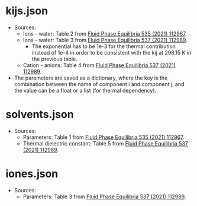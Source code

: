 # kijs.json 
-  Sources: 
    - Ions - water: Table 2 from [Fluid Phase Equilibria 535 (2021) 112967](https://doi.org/10.1016/j.ﬂuid.2021.112967).
    - Ions - water:  Table 3 from [Fluid Phase Equilibria 537 (2021) 112989](https://doi.org/10.1016/j.ﬂuid.2021.112989).
        * The exponential has to be 1e-3 for the thermal contribution instead of 1e-4 in order to be consistent with the kij at 298.15 K in the previous table.
    - Cation - anions: Table 4 from [Fluid Phase Equilibria 537 (2021) 112989](https://doi.org/10.1016/j.ﬂuid.2021.112989).
- The parameters are saved as a dictionary, where the key is the combination between the name of component i and component j, and the value can be a float or a list (for thermal dependency).

# solvents.json
- Sources:
    - Parameters: Table 1 from  [Fluid Phase Equilibria 535 (2021) 112967](https://doi.org/10.1016/j.ﬂuid.2021.112967).
    - Thermal dielectric constant: Table 5 from [Fluid Phase Equilibria 537 (2021) 112989](https://doi.org/10.1016/j.ﬂuid.2021.112989).

# iones.json
- Sources:
    - Parameters: Table 3 from [Fluid Phase Equilibria 537 (2021) 112989](https://doi.org/10.1016/j.ﬂuid.2021.112989).